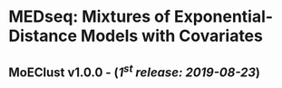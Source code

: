 __MEDseq: Mixtures of Exponential-Distance Models with Covariates__   
===================================================================

## MoEClust v1.0.0 - (_1<sup>st</sup> release: 2019-08-23_)